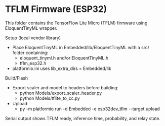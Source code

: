 # TFLM Firmware (ESP32)

This folder contains the TensorFlow Lite Micro (TFLM) firmware using EloquentTinyML wrapper.

Setup (local vendor library)
- Place EloquentTinyML in Embedded/lib/EloquentTinyML with a src/ folder containing:
  - eloquent_tinyml.h and/or EloquentTinyML.h
  - tflm_esp32.h
- platformio.ini uses lib_extra_dirs = Embedded/lib

Build/Flash
- Export scaler and model to headers before building:
  - python Models/export_scaler_header.py
  - python Models/tflite_to_cc.py
- Upload:
  - py -m platformio run -d Embedded -e esp32dev_tflm --target upload

Serial output shows TFLM ready, inference time, probability, and relay state.
